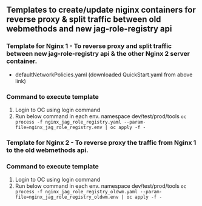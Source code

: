 ## Templates to create/update niginx containers for reverse proxy & split traffic between old webmethods and new jag-role-registry api

### Template for Nginx 1 - To reverse proxy and split traffic between new jag-role-registry api & the other Nginx 2 server container.
* defaultNetworkPolicies.yaml (downloaded QuickStart.yaml from above link)


### Command to execute template
1) Login to OC using login command
2) Run below command in each env. namespace dev/test/prod/tools
   ``oc process -f nginx_jag_role_registry.yaml --param-file=nginx_jag_role_registry.env | oc apply -f -``

### Template for Nginx 2 - To reverse proxy the traffic from Nginx 1 to the old webmethods api.


### Command to execute template
1) Login to OC using login command
2) Run below command in each env. namespace dev/test/prod/tools
   ``oc process -f nginx_jag_role_registry_oldwm.yaml --param-file=nginx_jag_role_registry_oldwm.env | oc apply -f -``

